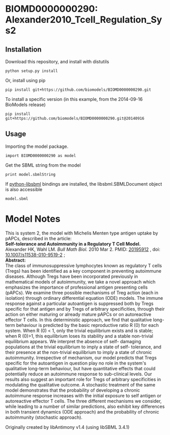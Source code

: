 # BIOMD0000000290: Alexander2010_Tcell_Regulation_Sys2

## Installation

Download this repository, and install with distutils

`python setup.py install`

Or, install using pip

`pip install git+https://github.com/biomodels/BIOMD0000000290.git`

To install a specific version (in this example, from the 2014-09-16 BioModels release)

`pip install git+https://github.com/biomodels/BIOMD0000000290.git@20140916`

## Usage

Importing the model package.

`import BIOMD0000000290 as model`

Get the SBML string from the model

`print model.sbmlString`

If [python-libsbml](https://pypi.python.org/pypi/python-libsbml) bindings are
installed, the libsbml.SBMLDocument object is also accessible

`model.sbml`


# Model Notes


This is system 2, the model with Michelis Menten type antigen uptake by pAPCs,
described in the article:  
**Self-tolerance and Autoimmunity in a Regulatory T Cell Model.**   
Alexander HK, Wahl LM. _Bull Math Biol._ 2010 Mar 2. PMID:
[20195912](http://www.ncbi.nlm.nih.gov/pubmed/20195912) , doi:
[10.1007/s11538-010-9519-2](http://dx.doi.org/10.1007/s11538-010-9519-2) ;  
**Abstract:**   
The class of immunosuppressive lymphocytes known as regulatory T cells (Tregs)
has been identified as a key component in preventing autoimmune diseases.
Although Tregs have been incorporated previously in mathematical models of
autoimmunity, we take a novel approach which emphasizes the importance of
professional antigen presenting cells (pAPCs). We examine three possible
mechanisms of Treg action (each in isolation) through ordinary differential
equation (ODE) models. The immune response against a particular autoantigen is
suppressed both by Tregs specific for that antigen and by Tregs of arbitrary
specificities, through their action on either maturing or already mature pAPCs
or on autoreactive effector T cells. In this deterministic approach, we find
that qualitative long-term behaviour is predicted by the basic reproductive
ratio R (0) for each system. When R (0) < 1, only the trivial equilibrium
exists and is stable; when R (0)>1, this equilibrium loses its stability and a
stable non-trivial equilibrium appears. We interpret the absence of self-
damaging populations at the trivial equilibrium to imply a state of self-
tolerance, and their presence at the non-trivial equilibrium to imply a state
of chronic autoimmunity. Irrespective of mechanism, our model predicts that
Tregs specific for the autoantigen in question play no role in the system's
qualitative long-term behaviour, but have quantitative effects that could
potentially reduce an autoimmune response to sub-clinical levels. Our results
also suggest an important role for Tregs of arbitrary specificities in
modulating the qualitative outcome. A stochastic treatment of the same model
demonstrates that the probability of developing a chronic autoimmune response
increases with the initial exposure to self antigen or autoreactive effector T
cells. The three different mechanisms we consider, while leading to a number
of similar predictions, also exhibit key differences in both transient
dynamics (ODE approach) and the probability of chronic autoimmunity
(stochastic approach).

Originally created by libAntimony v1.4 (using libSBML 3.4.1)


